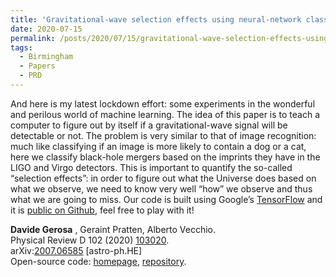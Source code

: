 ```yaml
---
title: 'Gravitational-wave selection effects using neural-network classifiers'
date: 2020-07-15
permalink: /posts/2020/07/15/gravitational-wave-selection-effects-using-neural-network-classifiers
tags:
  - Birmingham
  - Papers
  - PRD
---
```


And here is my latest lockdown effort: some experiments in the wonderful and perilous world of machine learning. The idea of this paper is to teach a computer to figure out by itself if a gravitational-wave signal will be detectable or not. The problem is very similar to that of image recognition: much like classifying if an image is more likely to contain a dog or a cat, here we classify black-hole mergers based on the imprints they have in the LIGO and Virgo detectors. This is important to quantify the so-called “selection effects”: in order to figure out what the Universe does based on what we observe, we need to know very well “how” we observe and thus what we are going to miss. Our code is built using Google’s [TensorFlow](<https://www.tensorflow.org/>) and it is [public on Github](<https://github.com/dgerosa/pdetclassifier>), feel free to play with it! 

**Davide Gerosa** , Geraint Pratten, Alberto Vecchio.  
Physical Review D 102 (2020) [103020](<https://link.aps.org/doi/10.1103/PhysRevD.102.103020>).  
arXiv:[2007.06585](<https://arxiv.org/abs/2006.06647>) [astro-ph.HE]  
Open-source code: [homepage](<../../../../../index.html?p=3529>), [repository](<https://github.com/dgerosa/pdetclassifier>).

